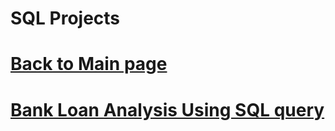 # SQL Projects 
# [Back to Main page](https://charliethomasct82.github.io/Website/)
# [Bank Loan Analysis Using SQL query](https://github.com/charliethomasct82/SQL_BANK_LOAN/blob/main/Bankloan_SQLQuery.sql)
